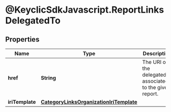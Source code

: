 # @KeyclicSdkJavascript.ReportLinksDelegatedTo

## Properties
Name | Type | Description | Notes
------------ | ------------- | ------------- | -------------
**href** | **String** | The URI of the delegatedTo associated to the given report. | [optional] 
**iriTemplate** | [**CategoryLinksOrganizationIriTemplate**](CategoryLinksOrganizationIriTemplate.md) |  | [optional] 


